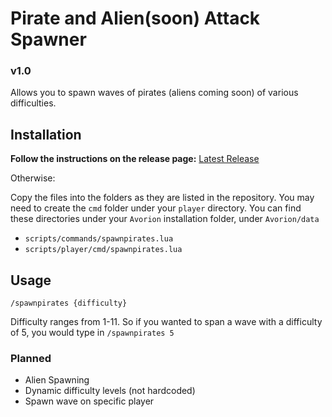 # Pirate and Alien(soon) Attack Spawner
### v1.0

Allows you to spawn waves of pirates (aliens coming soon) of various difficulties. 
## Installation

**Follow the instructions on the release page:**  [Latest Release](https://github.com/douglasg14b/avorion_attack_spawner/releases/latest)

Otherwise:

Copy the files into the folders as they are listed in the repository. You may need to create the `cmd` folder under your `player` directory. You can find these directories under your `Avorion` installation folder, under `Avorion/data`
- `scripts/commands/spawnpirates.lua`
- `scripts/player/cmd/spawnpirates.lua`

## Usage
`/spawnpirates {difficulty}`

Difficulty ranges from 1-11. So if you wanted to span a wave with a difficulty of 5, you would type in `/spawnpirates 5`

### Planned

- Alien Spawning
- Dynamic difficulty levels (not hardcoded)
- Spawn wave on specific player
